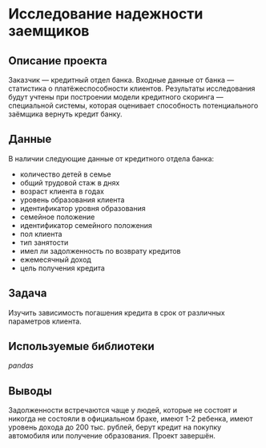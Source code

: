 # Исследование надежности заемщиков

## Описание проекта

Заказчик — кредитный отдел банка. Входные данные от банка — статистика о платёжеспособности клиентов. Результаты исследования будут учтены при построении модели кредитного скоринга — специальной системы, которая оценивает способность потенциального заёмщика вернуть кредит банку.

## Данные

В наличии следующие данные от кредитного отдела банка:
- количество детей в семье
- общий трудовой стаж в днях
- возраст клиента в годах
- уровень образования клиента
- идентификатор уровня образования
- семейное положение
- идентификатор семейного положения
- пол клиента
- тип занятости
- имел ли задолженность по возврату кредитов
- ежемесячный доход
- цель получения кредита

## Задача

Изучить зависимость погашения кредита в срок от различных параметров клиента.

## Используемые библиотеки
*pandas*

## Выводы

Задолженности встречаются чаще у людей, которые не состоят и никогда не состояли в официальном браке, имеют 1-2 ребенка, имеют уровень дохода до 200 тыс. рублей, берут кредит на покупку автомобиля или получение образования. Проект завершён.


